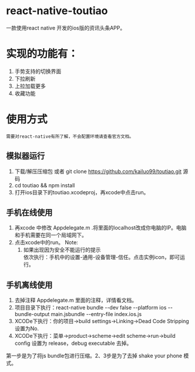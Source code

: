 # react-native-toutiao
一款使用react native 开发的ios版的资讯头条APP。

# 实现的功能有：

1. 手势支持的切换界面
2. 下拉刷新
3. 上拉加载更多
4. 收藏功能

# 使用方式

    需要对react-native有所了解，不会配置环境请查看官方文档。

## 模拟器运行
1. 下载/解压压缩包 或者 git clone https://github.com/kailuo99/toutiao.git 源码
2. cd toutiao && npm install
3. 打开ios目录下的toutiao.xcodeproj，再xcode中点击run。

## 手机在线使用
1. 再xcode 中修改 Appdelegate.m .将里面的localhost改成你电脑的IP。电脑和手机需要在同一个局域网下。
2. 点击xcode中的run。
Note:
    1. 如果出现因为安全不能运行的提示  
    依次执行：手机中的设置-通用-设备管理-信任。点击实例icon，即可运行。

## 手机离线使用
1. 去掉注释 Appdelegate.m 里面的注释，详情看文档。
2. 项目目录下执行：react-native bundle --dev false --platform ios --bundle-output main.jsbundle --entry-file index.ios.js
3. XCODe下执行：你的项目->build settings->Linking->Dead Code Stripping设置为No.
4. XCODe下执行：菜单->product->scheme->edit scheme->run->build config 设置为 release，debug executable 去掉。

第一步是为了将js bundle包进行压缩。2、3步是为了去掉 shake your phone 模式。
